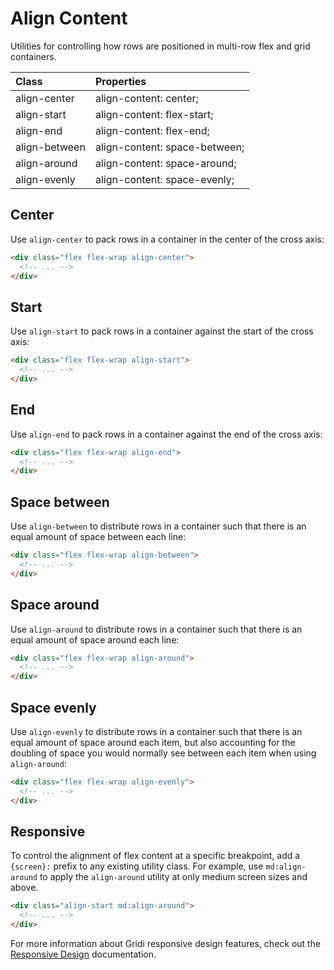 # Align Content

Utilities for controlling how rows are positioned in multi-row flex and grid containers.


| Class         | Properties                    |
| :------------ | :---------------------------- |
| align-center  | align-content: center;        |
| align-start   | align-content: flex-start;    |
| align-end     | align-content: flex-end;      |
| align-between | align-content: space-between; |
| align-around  | align-content: space-around;  |
| align-evenly  | align-content: space-evenly;  |

## Center

Use `align-center` to pack rows in a container in the center of the cross axis:

```html
<div class="flex flex-wrap align-center">
  <!-- ... -->
</div>
```

## Start

Use `align-start` to pack rows in a container against the start of the cross axis:

```html
<div class="flex flex-wrap align-start">
  <!-- ... -->
</div>
```

## End

Use `align-end` to pack rows in a container against the end of the cross axis:

```html
<div class="flex flex-wrap align-end">
  <!-- ... -->
</div>
```


## Space between

Use `align-between` to distribute rows in a container such that there is an equal amount of space between each line:

```html
<div class="flex flex-wrap align-between">
  <!-- ... -->
</div>
```

## Space around

Use `align-around` to distribute rows in a container such that there is an equal amount of space around each line:

```html
<div class="flex flex-wrap align-around">
  <!-- ... -->
</div>
```

## Space evenly

Use `align-evenly` to distribute rows in a container such that there is an equal amount of space around each item, but also accounting for the doubling of space you would normally see between each item when using `align-around`:


```html
<div class="flex flex-wrap align-evenly">
  <!-- ... -->
</div>
```


## Responsive

To control the alignment of flex content at a specific breakpoint, add a `{screen}:` prefix to any existing utility class. For example, use `md:align-around` to apply the `align-around` utility at only medium screen sizes and above.


```html
<div class="align-start md:align-around">
  <!-- ... -->
</div>
```

For more information about Gridi responsive design features, check out the [Responsive Design](/guide/responsive-design) documentation.
